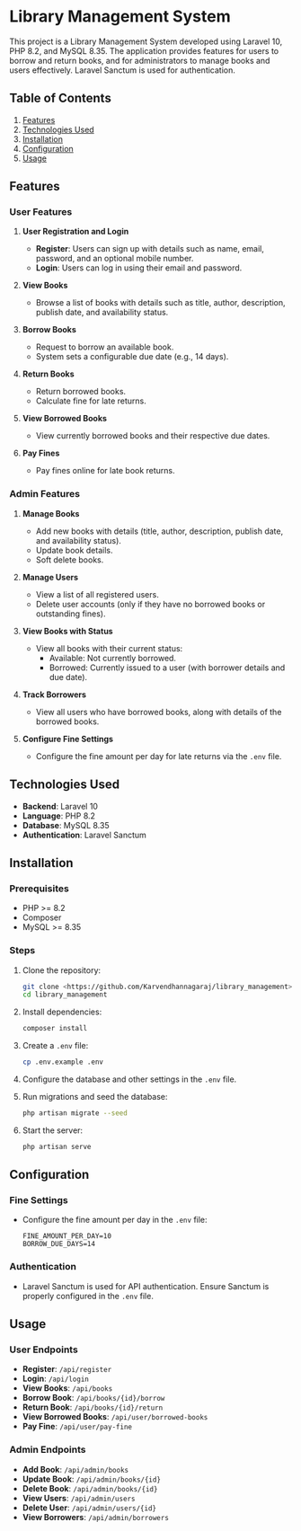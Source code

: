 # Library Management System

This project is a Library Management System developed using Laravel 10, PHP 8.2, and MySQL 8.35. The application provides features for users to borrow and return books, and for administrators to manage books and users effectively. Laravel Sanctum is used for authentication.

## Table of Contents
1. [Features](#features)
2. [Technologies Used](#technologies-used)
3. [Installation](#installation)
4. [Configuration](#configuration)
5. [Usage](#usage)


## Features

### User Features
1. **User Registration and Login**
   - **Register**: Users can sign up with details such as name, email, password, and an optional mobile number.
   - **Login**: Users can log in using their email and password.

2. **View Books**
   - Browse a list of books with details such as title, author, description, publish date, and availability status.

3. **Borrow Books**
   - Request to borrow an available book.
   - System sets a configurable due date (e.g., 14 days).

4. **Return Books**
   - Return borrowed books.
   - Calculate fine for late returns.

5. **View Borrowed Books**
   - View currently borrowed books and their respective due dates.

6. **Pay Fines**
   - Pay fines online for late book returns.

### Admin Features
1. **Manage Books**
   - Add new books with details (title, author, description, publish date, and availability status).
   - Update book details.
   - Soft delete books.

2. **Manage Users**
   - View a list of all registered users.
   - Delete user accounts (only if they have no borrowed books or outstanding fines).

3. **View Books with Status**
   - View all books with their current status:
     - Available: Not currently borrowed.
     - Borrowed: Currently issued to a user (with borrower details and due date).

4. **Track Borrowers**
   - View all users who have borrowed books, along with details of the borrowed books.

5. **Configure Fine Settings**
   - Configure the fine amount per day for late returns via the `.env` file.

## Technologies Used
- **Backend**: Laravel 10
- **Language**: PHP 8.2
- **Database**: MySQL 8.35
- **Authentication**: Laravel Sanctum

## Installation

### Prerequisites
- PHP >= 8.2
- Composer
- MySQL >= 8.35


### Steps
1. Clone the repository:
   ```bash
   git clone <https://github.com/Karvendhannagaraj/library_management>
   cd library_management
   ```

2. Install dependencies:
   ```bash
   composer install
   ```

3. Create a `.env` file:
   ```bash
   cp .env.example .env
   ```

4. Configure the database and other settings in the `.env` file.

5. Run migrations and seed the database:
   ```bash
   php artisan migrate --seed
   ```

6. Start the server:
   ```bash
   php artisan serve
   ```

## Configuration

### Fine Settings
- Configure the fine amount per day in the `.env` file:
  ```env
  FINE_AMOUNT_PER_DAY=10
  BORROW_DUE_DAYS=14
  ```

### Authentication
- Laravel Sanctum is used for API authentication. Ensure Sanctum is properly configured in the `.env` file.

## Usage

### User Endpoints
- **Register**: `/api/register`
- **Login**: `/api/login`
- **View Books**: `/api/books`
- **Borrow Book**: `/api/books/{id}/borrow`
- **Return Book**: `/api/books/{id}/return`
- **View Borrowed Books**: `/api/user/borrowed-books`
- **Pay Fine**: `/api/user/pay-fine`

### Admin Endpoints
- **Add Book**: `/api/admin/books`
- **Update Book**: `/api/admin/books/{id}`
- **Delete Book**: `/api/admin/books/{id}`
- **View Users**: `/api/admin/users`
- **Delete User**: `/api/admin/users/{id}`
- **View Borrowers**: `/api/admin/borrowers`


